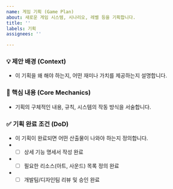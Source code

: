 ```yaml
---
name: 게임 기획 (Game Plan)
about: 새로운 게임 시스템, 시나리오, 레벨 등을 기획합니다.
title: ''
labels: 기획
assignees: ''

---
```


### 💡 제안 배경 (Context)
* 이 기획을 왜 해야 하는지, 어떤 재미나 가치를 제공하는지 설명합니다.

### 📝 핵심 내용 (Core Mechanics)
* 기획의 구체적인 내용, 규칙, 시스템의 작동 방식을 서술합니다.

### ✅ 기획 완료 조건 (DoD)
* 이 기획이 완료되면 어떤 산출물이 나와야 하는지 정의합니다.
* - [ ] 상세 기능 명세서 작성 완료
* - [ ] 필요한 리소스(아트, 사운드) 목록 정의 완료
* - [ ] 개발팀/디자인팀 리뷰 및 승인 완료
